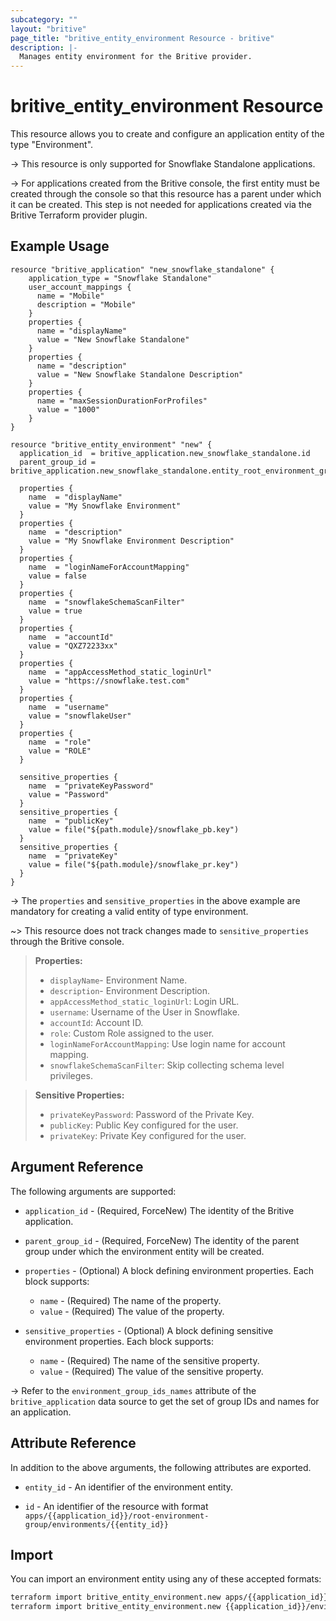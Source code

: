 ```yaml
---
subcategory: ""
layout: "britive"
page_title: "britive_entity_environment Resource - britive"
description: |-
  Manages entity environment for the Britive provider.
---
```


# britive_entity_environment Resource

This resource allows you to create and configure an application entity of the type "Environment".

-> This resource is only supported for Snowflake Standalone applications.

-> For applications created from the Britive console, the first entity must be created through the console so that this resource has a parent under which it can be created. This step is not needed for applications created via the Britive Terraform provider plugin.

## Example Usage

```hcl
resource "britive_application" "new_snowflake_standalone" {
    application_type = "Snowflake Standalone"
    user_account_mappings {
      name = "Mobile"
      description = "Mobile"
    }
    properties {
      name = "displayName"
      value = "New Snowflake Standalone"
    }
    properties {
      name = "description"
      value = "New Snowflake Standalone Description"
    }
    properties {
      name = "maxSessionDurationForProfiles"
      value = "1000"
    }
}

resource "britive_entity_environment" "new" {
  application_id  = britive_application.new_snowflake_standalone.id
  parent_group_id = britive_application.new_snowflake_standalone.entity_root_environment_group_id

  properties {
    name  = "displayName"
    value = "My Snowflake Environment"
  }
  properties {
    name  = "description"
    value = "My Snowflake Environment Description"
  }
  properties {
    name  = "loginNameForAccountMapping"
    value = false
  }
  properties {
    name  = "snowflakeSchemaScanFilter"
    value = true
  }
  properties {
    name  = "accountId"
    value = "QXZ72233xx"
  }
  properties {
    name  = "appAccessMethod_static_loginUrl"
    value = "https://snowflake.test.com"
  }
  properties {
    name  = "username"
    value = "snowflakeUser"
  }
  properties {
    name  = "role"
    value = "ROLE"
  }

  sensitive_properties {
    name  = "privateKeyPassword"
    value = "Password"
  }
  sensitive_properties {
    name  = "publicKey"
    value = file("${path.module}/snowflake_pb.key")
  }
  sensitive_properties {
    name  = "privateKey"
    value = file("${path.module}/snowflake_pr.key")
  }
}
```
-> The `properties` and `sensitive_properties` in the above example are mandatory for creating a valid entity of type environment.  

~> This resource does not track changes made to `sensitive_properties` through the Britive console.
>**Properties:**
> - `displayName`- Environment Name.
> - `description`- Environment Description.
> - `appAccessMethod_static_loginUrl`: Login URL.
> - `username`: Username of the User in Snowflake.
> - `accountId`: Account ID.
> - `role`: Custom Role assigned to the user.
> - `loginNameForAccountMapping`: Use login name for account mapping.
> - `snowflakeSchemaScanFilter`: Skip collecting schema level privileges.

>**Sensitive Properties:**
> - `privateKeyPassword`: Password of the Private Key.
> - `publicKey`: Public Key configured for the user.
> - `privateKey`: Private Key configured for the user.

## Argument Reference

The following arguments are supported:

* `application_id` - (Required, ForceNew) The identity of the Britive application.

* `parent_group_id` - (Required, ForceNew)  The identity of the parent group under which the environment entity will be created.

* `properties` - (Optional) A block defining environment properties. Each block supports:
  - `name` - (Required) The name of the property.
  - `value` - (Required) The value of the property.

* `sensitive_properties` - (Optional) A block defining sensitive environment properties. Each block supports:
  - `name` - (Required) The name of the sensitive property.
  - `value` - (Required) The value of the sensitive property.

-> Refer to the `environment_group_ids_names` attribute of the `britive_application` data source to get the set of group IDs and names for an application.

## Attribute Reference

In addition to the above arguments, the following attributes are exported.

* `entity_id` - An identifier of the environment entity.

* `id` - An identifier of the resource with format `apps/{{application_id}}/root-environment-group/environments/{{entity_id}}`

## Import

You can import an environment entity using any of these accepted formats:

```sh
terraform import britive_entity_environment.new apps/{{application_id}}/root-environment-group/environments/{{entity_id}}
terraform import britive_entity_environment.new {{application_id}}/environments/{{entity_id}}
```
